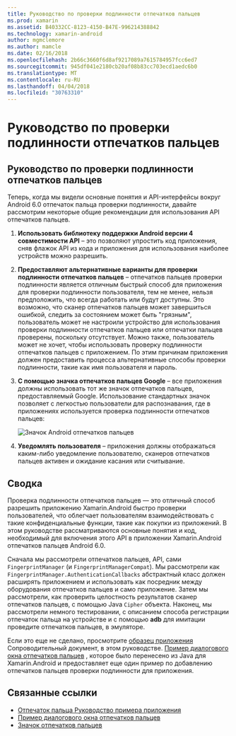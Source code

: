 ```yaml
---
title: Руководство по проверки подлинности отпечатков пальцев
ms.prod: xamarin
ms.assetid: B40332CC-8123-4150-B47E-996214388842
ms.technology: xamarin-android
author: mgmclemore
ms.author: mamcle
ms.date: 02/16/2018
ms.openlocfilehash: 2b66c3660f6d8af9217089a7615784957fcc6ed7
ms.sourcegitcommit: 945df041e2180cb20af08b83cc703ecd1aedc6b0
ms.translationtype: MT
ms.contentlocale: ru-RU
ms.lasthandoff: 04/04/2018
ms.locfileid: "30763310"
---
```

# <a name="fingerprint-authentication-guidance"></a>Руководство по проверки подлинности отпечатков пальцев

## <a name="fingerprint-authentication-guidance"></a>Руководство по проверки подлинности отпечатков пальцев

Теперь, когда мы видели основные понятия и API-интерфейсы вокруг Android 6.0 отпечаток пальца проверки подлинности, давайте рассмотрим некоторые общие рекомендации для использования API отпечатков пальцев.

1. **Использовать библиотеку поддержки Android версии 4 совместимости API** &ndash; это позволяют упростить код приложения, сняв флажок API из кода и приложения для использования наиболее устройств можно разрешить.
2. **Предоставляют альтернативные варианты для проверки подлинности отпечатков пальцев** &ndash; отпечатков пальцев проверки подлинности является отличным быстрый способ для приложения для проверки подлинности пользователя, тем не менее, нельзя предположить, что всегда работать или будут доступны. Это возможно, что сканер отпечатков пальцев может завершиться ошибкой, следить за состоянием может быть "грязным", пользователь может не настроили устройство для использования проверки подлинности отпечатков пальцев или отпечатки пальцев проверены, поскольку отсутствует. Можно также, пользователь может не хочет, чтобы использовать проверку подлинности отпечатков пальцев с приложением. По этим причинам приложения должен предоставить процесса альтернативные способы проверки подлинности, такие как имя пользователя и пароль.
3. **С помощью значка отпечатков пальцев Google** &ndash; все приложения должны использовать тот же значок отпечатков пальцев, предоставляемый Google. Использование стандартных значок позволяет с легкостью пользователи для распознавания, где в приложениях используется проверка подлинности отпечатков пальцев: 
    
    ![Значок Android отпечатков пальцев](summary-images/ic-fp-40px.png)
    
4. **Уведомлять пользователя** &ndash; приложения должны отображаться каким-либо уведомление пользователю, сканеров отпечатков пальцев активен и ожидание касания или считывание. 

## <a name="summary"></a>Сводка

Проверка подлинности отпечатков пальцев — это отличный способ разрешить приложению Xamarin.Android быстро проверки пользователей, что облегчает пользователям взаимодействовать с такие конфиденциальные функции, такие как покупки из приложений. В этом руководстве рассматриваются основные понятия и код, необходимый для включения этого API в приложении Xamarin.Android отпечатков пальцев Android 6.0.

Сначала мы рассмотрели отпечатков пальцев, API, сами `FingerprintManager` (и `FingerprintManagerCompat`). Мы рассмотрели как `FingerprintManager.AuthenticationCallbacks` абстрактный класс должен расширять приложением и использовать как посредник между оборудования отпечатков пальцев и само приложение. Затем мы рассмотрели, как проверить целостность результатов сканер отпечатков пальцев, с помощью Java `Cipher` объекта. Наконец, мы рассмотрели немного тестировании, с описанием способа регистрации отпечаток пальца на устройстве и с помощью **adb** для имитации проведите отпечатков пальцев, в эмуляторе. 

Если это еще не сделано, просмотрите [образец приложения](https://github.com/xamarin/monodroid-samples/tree/master/FingerprintGuide) Сопроводительный документ, в этом руководстве. [Пример диалогового окна отпечатков пальцев](https://developer.xamarin.com/samples/monodroid/android-m/FingerprintDialog/) , которое было перенесено из Java для Xamarin.Android и предоставляет еще один пример по добавлению отпечатков пальцев проверки подлинности для приложения.



## <a name="related-links"></a>Связанные ссылки

- [Отпечаток пальца Руководство примера приложения](https://github.com/xamarin/monodroid-samples/tree/master/FingerprintGuide)
- [Пример диалогового окна отпечатков пальцев](https://developer.xamarin.com/samples/monodroid/android-m/FingerprintDialog/)
- [Значок отпечатков пальцев](https://developer.android.comhttps://developer.xamarin.com/samples/FingerprintDialog/res/drawable-hdpi/ic_fp_40px.html)
